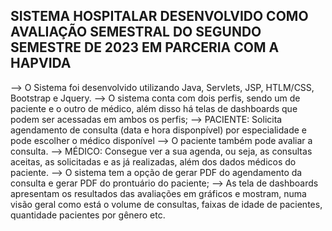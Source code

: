 ## SISTEMA HOSPITALAR DESENVOLVIDO COMO AVALIAÇÃO SEMESTRAL DO SEGUNDO SEMESTRE DE 2023 EM PARCERIA COM A HAPVIDA
--> O Sistema foi desenvolvido utilizando Java, Servlets, JSP, HTLM/CSS, Bootstrap e Jquery.
--> O sistema conta com dois perfis, sendo um de paciente e o outro de médico, além disso há telas de dashboards que podem ser acessadas em ambos os perfis;
--> PACIENTE: Solicita agendamento de consulta (data e hora disponpível) por especialidade e pode escolher o médico disponível --> O paciente também pode avaliar a consulta.
--> MÉDICO: Consegue ver a sua agenda, ou seja, as consultas aceitas, as solicitadas e as já realizadas, além dos dados médicos do paciente.
--> O sistema tem a opção de gerar PDF do agendamento da consulta e gerar PDF do prontuário do paciente;
--> As tela de dashboards apresentam os resultados das avaliações em gráficos e mostram, numa visão geral como está o volume de consultas, faixas de idade de pacientes, 
quantidade pacientes por gênero etc.
